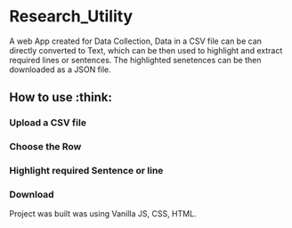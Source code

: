 # Research_Utility

A web App created for Data Collection, Data in a CSV file can be can directly converted to Text, which can be then used to highlight and extract required lines or sentences.
The highlighted senetences can be then downloaded as a JSON file.

## How to use :think:
  ### Upload a CSV file
  ### Choose the Row
  ### Highlight required Sentence or line
  ### Download 
  
Project was built was using Vanilla JS, CSS, HTML.

